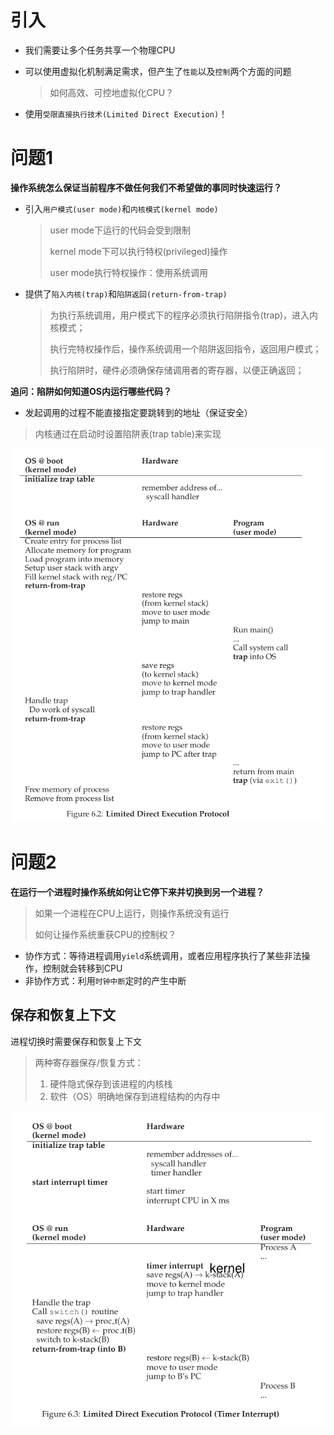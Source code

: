 # 引入

- 我们需要让多个任务共享一个物理CPU

- 可以使用虚拟化机制满足需求，但产生了`性能`以及`控制`两个方面的问题

  

  > 如何高效、可控地虚拟化CPU？

- 使用`受限直接执行技术(Limited Direct Execution)`！



# 问题1

**操作系统怎么保证当前程序不做任何我们不希望做的事同时快速运行？**

- 引入`用户模式(user mode)`和`内核模式(kernel mode)`

  > user mode下运行的代码会受到限制
  >
  > kernel mode下可以执行特权(privileged)操作
  >
  > user mode执行特权操作：使用系统调用

- 提供了`陷入内核(trap)`和`陷阱返回(return-from-trap)`

  > 为执行系统调用，用户模式下的程序必须执行陷阱指令(trap)，进入内核模式；
  >
  > 执行完特权操作后，操作系统调用一个陷阱返回指令，返回用户模式；
  >
  >
  > 执行陷阱时，硬件必须确保存储调用者的寄存器，以便正确返回；



**追问：陷阱如何知道OS内运行哪些代码？**

- 发起调用的过程不能直接指定要跳转到的地址（保证安全）

> 内核通过在启动时设置陷阱表(trap table)来实现

![image-20211110195526927](受限直接执行/image-20211110195526927.png)

# 问题2

**在运行一个进程时操作系统如何让它停下来并切换到另一个进程？**

> 如果一个进程在CPU上运行，则操作系统没有运行
>
> 如何让操作系统重获CPU的控制权？



- 协作方式：等待进程调用`yield`系统调用，或者应用程序执行了某些非法操作，控制就会转移到CPU
- 非协作方式：利用`时钟中断`定时的产生中断



## 保存和恢复上下文

进程切换时需要保存和恢复上下文

> 两种寄存器保存/恢复方式：
>
> 1. 硬件隐式保存到该进程的内核栈
> 2. 软件（OS）明确地保存到进程结构的内存中

![image-20211110201429673](受限直接执行/image-20211110201429673.png)

